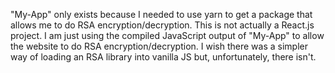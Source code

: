 "My-App" only exists because I needed to use yarn to get a package that allows me to do RSA encryption/decryption. This is not actually a React.js project. I am just using the compiled JavaScript output of "My-App" to allow the website to do RSA encryption/decryption. I wish there was a simpler way of loading an RSA library into vanilla JS but, unfortunately, there isn't.
